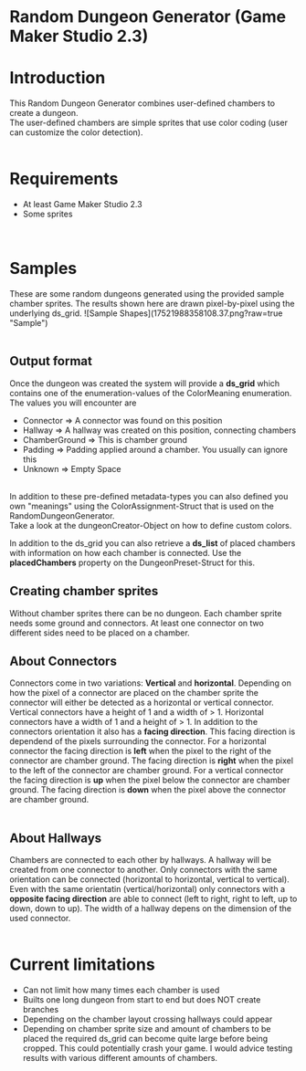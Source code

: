 # Random Dungeon Generator (Game Maker Studio 2.3)

<h1>Introduction</h1>

This Random Dungeon Generator combines user-defined chambers to create a dungeon.<br/>
The user-defined chambers are simple sprites that use color coding (user can customize the color detection).<br/>
<br/>

<h1>Requirements</h1>

* At least Game Maker Studio 2.3
* Some sprites

<br/>

<h1>Samples</h1>
These are some random dungeons generated using the provided sample chamber sprites. The results shown here are drawn pixel-by-pixel using the underlying ds_grid. 
![Sample Shapes](17521988358108.37.png?raw=true "Sample")<br/><br/>

<h2>Output format</h2>

Once the dungeon was created the system will provide a **ds_grid** which contains one of the enumeration-values of the ColorMeaning enumeration.<br/>
The values you will encounter are 

* Connector => A connector was found on this position
* Hallway => A hallway was created on this position, connecting chambers
* ChamberGround => This is chamber ground
* Padding => Padding applied around a chamber. You usually can ignore this
* Unknown => Empty Space

<br/>
In addition to these pre-defined metadata-types you can also defined you own "meanings" using the ColorAssignment-Struct that is used on the RandomDungeonGenerator.<br/>
Take a look at the dungeonCreator-Object on how to define custom colors.<br/>

In addition to the ds_grid you can also retrieve a **ds_list** of placed chambers with information on how each chamber is connected. Use the **placedChambers** property on the DungeonPreset-Struct for this.<br/>

<h2>Creating chamber sprites</h2>

Without chamber sprites there can be no dungeon. 
Each chamber sprite needs some ground and connectors. At least one connector on two different sides need to be placed on a chamber.

<h2>About Connectors</h2>

Connectors come in two variations: **Vertical** and **horizontal**. Depending on how the pixel of a connector are placed on the chamber sprite the connector will either be detected as a horizontal or vertical connector. Vertical connectors have a height of 1 and a width of > 1. Horizontal connectors have a width of 1 and a height of > 1. 
In addition to the connectors orientation it also has a **facing direction**. This facing direction is dependend of the pixels surrounding the connector. For a horizontal connector the facing direction is **left** when the pixel to the right of the connector are chamber ground. The facing direction is **right** when the pixel to the left of the connector are chamber ground. For a vertical connector the facing direction is **up** when the pixel below the connector are chamber ground. The facing direction is **down** when the pixel above the connector are chamber ground.<br/>
<br/>

<h2>About Hallways</h2>

Chambers are connected to each other by hallways. A hallway will be created from one connector to another. Only connectors with the same orientation can be connected (horizontal to horizontal, vertical to vertical). Even with the same orientatin (vertical/horizontal) only connectors with a **opposite facing direction** are able to connect (left to right, right to left, up to down, down to up). The width of a hallway depens on the dimension of the used connector.<br/>
<br/>

<h1>Current limitations</h1>

* Can not limit how many times each chamber is used
* Builts one long dungeon from start to end but does NOT create branches
* Depending on the chamber layout crossing hallways could appear
* Depending on chamber sprite size and amount of chambers to be placed the required ds_grid can become quite large before being cropped. This could potentially crash your game. I would advice testing results with various different amounts of chambers.
